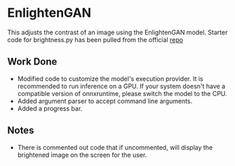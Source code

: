 # EnlightenGAN 
This adjusts the contrast of an image using the EnlightenGAN model. Starter code for brightness.py has been pulled from the official [repo](https://github.com/VITA-Group/EnlightenGAN/tree/master)

## Work Done
- Modified code to customize the model's execution provider. It is recommended to run inference on a GPU. If your system doesn't have a compatible version of onnxruntime, please switch the model to the CPU.
- Added argument parser to accept command line arguments.
- Added a progress bar. 

## Notes
- There is commented out code that if uncommented, will display the brightened image on the screen for the user. 